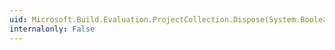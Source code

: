 ```yaml
---
uid: Microsoft.Build.Evaluation.ProjectCollection.Dispose(System.Boolean)
internalonly: False
---
```

